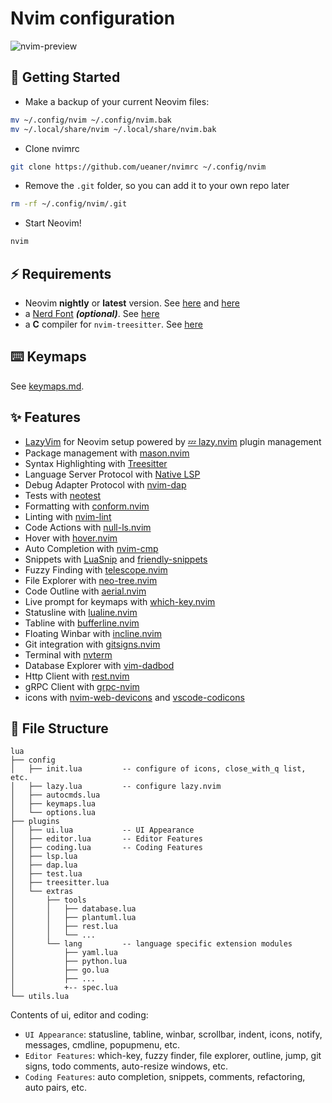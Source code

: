 # Nvim configuration

![nvim-preview](https://github.com/ueaner/nvimrc/assets/318253/df1004d3-8419-4c9f-9bea-5e2bf10c83f5)

## 🚀 Getting Started

- Make a backup of your current Neovim files:

```sh
mv ~/.config/nvim ~/.config/nvim.bak
mv ~/.local/share/nvim ~/.local/share/nvim.bak
```

- Clone nvimrc

```sh
git clone https://github.com/ueaner/nvimrc ~/.config/nvim
```

- Remove the `.git` folder, so you can add it to your own repo later

```sh
rm -rf ~/.config/nvim/.git
```

- Start Neovim!

```sh
nvim
```

## ⚡️ Requirements

- Neovim **nightly** or **latest** version. See [here](https://github.com/neovim/neovim/releases/tag/nightly) and [here](https://github.com/neovim/neovim/releases/tag/stable)
- a [Nerd Font](https://www.nerdfonts.com/) **_(optional)_**. See [here](https://github.com/ueaner/dotfiles/blob/main/ansible/roles/fonts/tasks/main.yml)
- a **C** compiler for `nvim-treesitter`. See [here](https://github.com/nvim-treesitter/nvim-treesitter#requirements)

## ⌨️ Keymaps

See [keymaps.md](docs/keymaps.md).

## ✨ Features

- [LazyVim] for Neovim setup powered by [💤 lazy.nvim] plugin management
- Package management with [mason.nvim]
- Syntax Highlighting with [Treesitter]
- Language Server Protocol with [Native LSP]
- Debug Adapter Protocol with [nvim-dap]
- Tests with [neotest]
- Formatting with [conform.nvim]
- Linting with [nvim-lint]
- Code Actions with [null-ls.nvim]
- Hover with [hover.nvim]
- Auto Completion with [nvim-cmp]
- Snippets with [LuaSnip] and [friendly-snippets]
- Fuzzy Finding with [telescope.nvim]
- File Explorer with [neo-tree.nvim]
- Code Outline with [aerial.nvim]
- Live prompt for keymaps with [which-key.nvim]
- Statusline with [lualine.nvim]
- Tabline with [bufferline.nvim]
- Floating Winbar with [incline.nvim]
- Git integration with [gitsigns.nvim]
- Terminal with [nvterm]
- Database Explorer with [vim-dadbod]
- Http Client with [rest.nvim]
- gRPC Client with [grpc-nvim]
- icons with [nvim-web-devicons] and [vscode-codicons]

## 📁 File Structure

<!-- prettier-ignore -->
```
lua
├── config
│   ├── init.lua         -- configure of icons, close_with_q list, etc.
│   ├── lazy.lua         -- configure lazy.nvim
│   ├── autocmds.lua
│   ├── keymaps.lua
│   └── options.lua
├── plugins
│   ├── ui.lua           -- UI Appearance
│   ├── editor.lua       -- Editor Features
│   ├── coding.lua       -- Coding Features
│   ├── lsp.lua
│   ├── dap.lua
│   ├── test.lua
│   ├── treesitter.lua
│   └── extras
│       ├── tools
│       │   ├── database.lua
│       │   ├── plantuml.lua
│       │   ├── rest.lua
│       │   └── ...
│       └── lang         -- language specific extension modules
│           ├── yaml.lua
│           ├── python.lua
│           ├── go.lua
│           ├── ...
│           +-- spec.lua
└── utils.lua
```

Contents of ui, editor and coding:

- `UI Appearance`: statusline, tabline, winbar, scrollbar, indent, icons, notify, messages, cmdline, popupmenu, etc.
- `Editor Features`: which-key, fuzzy finder, file explorer, outline, jump, git signs, todo comments, auto-resize windows, etc.
- `Coding Features`: auto completion, snippets, comments, refactoring, auto pairs, etc.

[LazyVim]: https://github.com/LazyVim/LazyVim/tree/7a36e2989c3d62e8dbaf4036f5c4551929c565a5
[💤 lazy.nvim]: https://github.com/folke/lazy.nvim
[mason.nvim]: https://github.com/williamboman/mason.nvim
[Treesitter]: https://github.com/nvim-treesitter/nvim-treesitter
[Native LSP]: https://github.com/neovim/nvim-lspconfig
[nvim-dap]: https://github.com/mfussenegger/nvim-dap
[neotest]: https://github.com/nvim-neotest/neotest
[null-ls.nvim]: https://github.com/nvimtools/none-ls.nvim
[hover.nvim]: https://github.com/lewis6991/hover.nvim
[conform.nvim]: https://github.com/stevearc/conform.nvim
[nvim-lint]: https://github.com/mfussenegger/nvim-lint
[nvim-cmp]: https://github.com/hrsh7th/nvim-cmp
[LuaSnip]: https://github.com/L3MON4D3/LuaSnip
[friendly-snippets]: https://github.com/rafamadriz/friendly-snippets
[telescope.nvim]: https://github.com/nvim-telescope/telescope.nvim
[neo-tree.nvim]: https://github.com/nvim-neo-tree/neo-tree.nvim
[aerial.nvim]: https://github.com/stevearc/aerial.nvim
[gitsigns.nvim]: https://github.com/lewis6991/gitsigns.nvim
[nvterm]: https://github.com/NvChad/nvterm
[which-key.nvim]: https://github.com/folke/which-key.nvim
[lualine.nvim]: https://github.com/nvim-lualine/lualine.nvim
[bufferline.nvim]: https://github.com/akinsho/bufferline.nvim
[incline.nvim]: https://github.com/b0o/incline.nvim
[vim-dadbod]: https://github.com/tpope/vim-dadbod
[rest.nvim]: https://github.com/rest-nvim/rest.nvim
[grpc-nvim]: https://github.com/hudclark/grpc-nvim
[nvim-web-devicons]: https://github.com/nvim-tree/nvim-web-devicons
[vscode-codicons]: https://github.com/microsoft/vscode-codicons/blob/main/dist/codicon.csv
